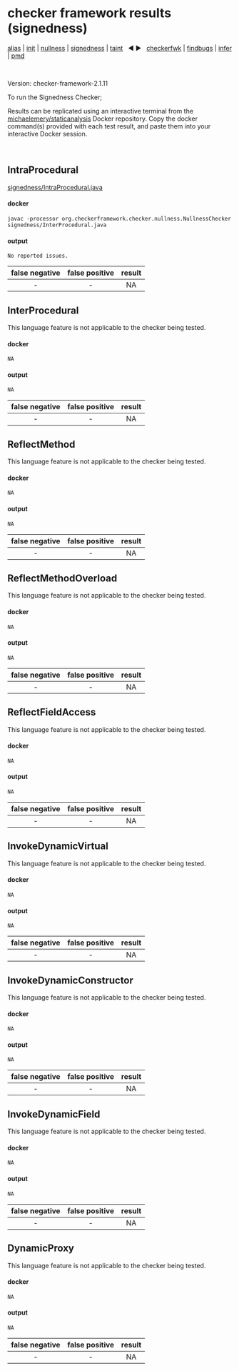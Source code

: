# checker framework results (signedness)

[alias](https://github.com/michaelemery/staticanalysis/blob/master/src/results/alias/README.md) | [init](https://github.com/michaelemery/staticanalysis/blob/master/src/results/init/README.md) | [nullness](https://github.com/michaelemery/staticanalysis/blob/master/src/results/nullness/README.md) | [signedness](https://github.com/michaelemery/staticanalysis/blob/master/src/results/signedness/README.md) | [taint](https://github.com/michaelemery/staticanalysis/blob/master/src/results/taint/README.md) &nbsp; &#x25c0; &#x25b6; &nbsp; [checkerfwk](https://github.com/michaelemery/staticanalysis/blob/master/src/results/tool/checkerframework.md) | [findbugs](https://github.com/michaelemery/staticanalysis/blob/master/src/results/tool/findbugs.md) | [infer](https://github.com/michaelemery/staticanalysis/blob/master/src/results/tool/infer.md) | [pmd](https://github.com/michaelemery/staticanalysis/blob/master/src/results/tool/pmd.md)

<br>

Version: checker-framework-2.1.11

To run the Signedness Checker; 

Results can be replicated using an interactive terminal from the [michaelemery/staticanalysis](https://cloud.docker.com/u/michaelemery/repository/docker/michaelemery/staticanalysis) Docker repository. Copy the docker command(s) provided with each test result, and paste them into your interactive Docker session. 

<br>

## IntraProcedural

[signedness/IntraProcedural.java](https://github.com/michaelemery/staticanalysis/blob/master/src/signedness/IntraProcedural.java)

#### docker

```
javac -processor org.checkerframework.checker.nullness.NullnessChecker signedness/InterProcedural.java
```

#### output

```
No reported issues.
```

| false negative | false positive | result |
| :---: | :---: | :---: |
| - | - | NA |

## InterProcedural

[//]: [signedness/Interprocedural.java](https://github.com/michaelemery/staticanalysis/blob/master/src/signedness/InterProcedural.java)

This language feature is not applicable to the checker being tested. 

#### docker

```
NA
```

#### output

```
NA
```

| false negative | false positive | result |
| :---: | :---: | :---: |
| - | - | NA |

## ReflectMethod

[//]: [signedness/ReflectMethod.java](https://github.com/michaelemery/staticanalysis/blob/master/src/signedness/ReflectMethod.java)

This language feature is not applicable to the checker being tested. 

#### docker

```
NA
```

#### output

```
NA
```

| false negative | false positive | result |
| :---: | :---: | :---: |
| - | - | NA |

## ReflectMethodOverload

[//]: [signedness/ReflectMethodOverload.java](https://github.com/michaelemery/staticanalysis/blob/master/src/signedness/ReflectMethodOverload.java)

This language feature is not applicable to the checker being tested. 

#### docker

```
NA
```

#### output

```
NA
```

| false negative | false positive | result |
| :---: | :---: | :---: |
| - | - | NA |

## ReflectFieldAccess

[//]: [signedness/ReflectFieldAccess.java](https://github.com/michaelemery/staticanalysis/blob/master/src/signedness/ReflectFieldAccess.java)

This language feature is not applicable to the checker being tested. 

#### docker

```
NA
```

#### output

```
NA
```

| false negative | false positive | result |
| :---: | :---: | :---: |
| - | - | NA |


## InvokeDynamicVirtual

[//]: [signedness/InvokeDynamicVirtual.java](https://github.com/michaelemery/staticanalysis/blob/master/src/signedness/InvokeDynamicVirtual.java)

This language feature is not applicable to the checker being tested. 

#### docker

```
NA
```

#### output

```
NA
```

| false negative | false positive | result |
| :---: | :---: | :---: |
| - | - | NA |

## InvokeDynamicConstructor

[//]: [signedness/InvokeDynamicConstructor.java](https://github.com/michaelemery/staticanalysis/blob/master/src/signedness/InvokeDynamicConstructor.java)

This language feature is not applicable to the checker being tested. 

#### docker

```
NA
```

#### output

```
NA
```

| false negative | false positive | result |
| :---: | :---: | :---: |
| - | - | NA |

## InvokeDynamicField

[//]: [signedness/InvokeDynamicField.java](https://github.com/michaelemery/staticanalysis/blob/master/src/signedness/InvokeDynamicField.java)

This language feature is not applicable to the checker being tested. 

#### docker

```
NA
```

#### output

```
NA
```

| false negative | false positive | result |
| :---: | :---: | :---: |
| - | - | NA |

## DynamicProxy

[//]: [signedness/DynamicProxy.java](https://github.com/michaelemery/staticanalysis/blob/master/src/signedness/DynamicProxy.java)

This language feature is not applicable to the checker being tested. 

#### docker

```
NA
```

#### output

```
NA
```

| false negative | false positive | result |
| :---: | :---: | :---: |
| - | - | NA |
